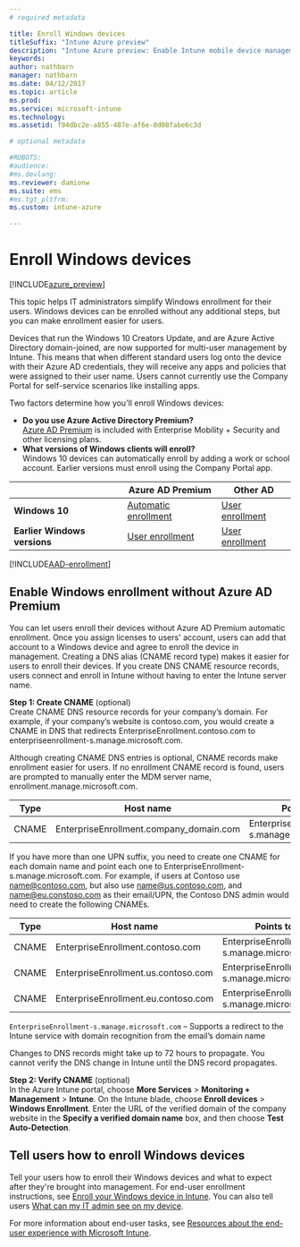 ```yaml
---
# required metadata

title: Enroll Windows devicestitleSuffix: "Intune Azure preview"
description: "Intune Azure preview: Enable Intune mobile device management (MDM) for Windows devices."
keywords:
author: nathbarn
manager: nathbarn
ms.date: 04/12/2017
ms.topic: article
ms.prod:
ms.service: microsoft-intune
ms.technology:
ms.assetid: f94dbc2e-a855-487e-af6e-8d08fabe6c3d

# optional metadata

#ROBOTS:
#audience:
#ms.devlang:
ms.reviewer: damionw
ms.suite: ems
#ms.tgt_pltfrm:
ms.custom: intune-azure

---
```


# Enroll Windows devices

[!INCLUDE[azure_preview](../includes/azure_preview.md)]

This topic helps IT administrators simplify Windows enrollment for their users.  Windows devices can be enrolled without any additional steps, but you can make enrollment easier for users.

Devices that run the Windows 10 Creators Update, and are Azure Active Directory domain-joined, are now supported for multi-user management by Intune. This means that when different standard users log onto the device with their Azure AD credentials, they will receive any apps and policies that were assigned to their user name. Users cannot currently use the Company Portal for self-service scenarios like installing apps. 

Two factors determine how you'll enroll Windows devices:
- **Do you use Azure Active Directory Premium?** <br>[Azure AD Premium](https://docs.microsoft.com/azure/active-directory/active-directory-get-started-premium) is included with Enterprise Mobility + Security and other licensing plans.
- **What versions of Windows clients will enroll?** <br>Windows 10 devices can automatically enroll by adding a work or school account. Earlier versions must enroll using the Company Portal app.

||**Azure AD Premium**|**Other AD**|
|----------|---------------|---------------|  
|**Windows 10**|[Automatic enrollment](#enable-windows-10-automatic-enrollment) |[User enrollment](#enable-windows-enrollment-without-azure-ad-premium)|
|**Earlier Windows versions**|[User enrollment](#enable-windows-enrollment-without-azure-ad-premium)|[User enrollment](#enable-windows-enrollment-without-azure-ad-premium)|

[!INCLUDE[AAD-enrollment](../includes/win10-automatic-enrollment-aad.md)]

## Enable Windows enrollment without Azure AD Premium
You can let users enroll their devices without Azure AD Premium automatic enrollment. Once you assign licenses to users' account, users can add that account to a Windows device and agree to enroll the device in management. Creating a DNS alias (CNAME record type) makes it easier for users to enroll their devices. If you create DNS CNAME resource records, users connect and enroll in Intune without having to enter the Intune server name.

**Step 1: Create CNAME** (optional)<br>
Create CNAME DNS resource records for your company’s domain. For example, if your company’s website is contoso.com, you would create a CNAME in DNS that redirects EnterpriseEnrollment.contoso.com to enterpriseenrollment-s.manage.microsoft.com.

Although creating CNAME DNS entries is optional, CNAME records make enrollment easier for users. If no enrollment CNAME record is found, users are prompted to manually enter the MDM server name, enrollment.manage.microsoft.com.

|Type|Host name|Points to|TTL|  
|----------|---------------|---------------|---|
|CNAME|EnterpriseEnrollment.company_domain.com|EnterpriseEnrollment-s.manage.microsoft.com| 1 hour|

If you have more than one UPN suffix, you need to create one CNAME for each domain name and point each one to EnterpriseEnrollment-s.manage.microsoft.com. For example, if users at Contoso use name@contoso.com, but also use name@us.contoso.com, and name@eu.constoso.com as their email/UPN, the Contoso DNS admin would need to create the following CNAMEs.

|Type|Host name|Points to|TTL|  
|----------|---------------|---------------|---|
|CNAME|EnterpriseEnrollment.contoso.com|EnterpriseEnrollment-s.manage.microsoft.com|1 hour|
|CNAME|EnterpriseEnrollment.us.contoso.com|EnterpriseEnrollment-s.manage.microsoft.com|1 hour|
|CNAME|EnterpriseEnrollment.eu.contoso.com|EnterpriseEnrollment-s.manage.microsoft.com| 1 hour|

`EnterpriseEnrollment-s.manage.microsoft.com` – Supports a redirect to the Intune service with domain recognition from the email’s domain name

Changes to DNS records might take up to 72 hours to propagate. You cannot verify the DNS change in Intune until the DNS record propagates.

**Step 2: Verify CNAME** (optional)<br>
In the Azure Intune portal, choose **More Services** > **Monitoring + Management** > **Intune**. On the Intune blade, choose **Enroll devices** > **Windows Enrollment**. Enter the URL of the verified domain of the company website in the **Specify a verified domain name** box, and then choose **Test Auto-Detection**.

## Tell users how to enroll Windows devices
Tell your users how to enroll their Windows devices and what to expect after they're brought into management. For end-user enrollment instructions, see [Enroll your Windows device in Intune](https://docs.microsoft.com/intune/enduser/enroll-your-device-in-intune-windows). You can also tell users [What can my IT admin see on my device](https://docs.microsoft.com/intune/enduser/what-can-your-it-administrator-see-when-you-enroll-your-device-in-intune-windows).

For more information about end-user tasks, see [Resources about the end-user experience with Microsoft Intune](https://docs.microsoft.com/intune/deploy-use/how-to-educate-your-end-users-about-microsoft-intune).
